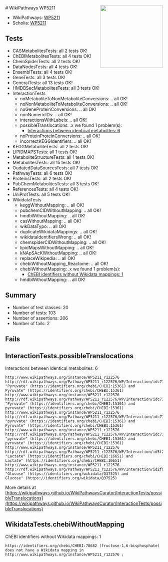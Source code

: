 <img style="float: right; width: 200px" src="https://upload.wikimedia.org/wikipedia/commons/thumb/8/83/Wplogo_with_text_500.png/640px-Wplogo_with_text_500.png" />
# WikiPathways WP5211

* WikiPathways: [WP5211](https://new.wikipathways.org/pathways/WP5211)
* Scholia: [WP5211](https://scholia.toolforge.org/wikipathways/WP5211)
## Tests
* CASMetabolitesTests: all 2 tests OK!
* ChEBIMetabolitesTests: all 4 tests OK!
* ChemSpiderTests: all 2 tests OK!
* DataNodesTests: all 4 tests OK!
* EnsemblTests: all 4 tests OK!
* GeneTests: all 3 tests OK!
* GeneralTests: all 13 tests OK!
* HMDBSecMetabolitesTests: all 3 tests OK!
* InteractionTests
    * noMetaboliteToNonMetaboliteConversions: .. all OK!
    * noNonMetaboliteToMetaboliteConversions: .. all OK!
    * noGeneProteinConversions: .. all OK!
    * nonNumericIDs: .. all OK!
    * interactionsWithLabels: .. all OK!
    * possibleTranslocations: .x we found 1 problem(s):
        * [Interactions between identical metabolites: 6](#d59038c9)
    * noProteinProteinConversions: .. all OK!
    * incorrectKEGGIdentifiers: .. all OK!
* KEGGMetaboliteTests: all 2 tests OK!
* LIPIDMAPSTests: all 1 tests OK!
* MetaboliteStructureTests: all 1 tests OK!
* MetabolitesTests: all 15 tests OK!
* OudatedDataSourcesTests: all 7 tests OK!
* PathwayTests: all 6 tests OK!
* ProteinsTests: all 2 tests OK!
* PubChemMetabolitesTests: all 3 tests OK!
* ReferencesTests: all 4 tests OK!
* UniProtTests: all 5 tests OK!
* WikidataTests
    * keggWithoutMapping: .. all OK!
    * pubchemCIDWithoutMapping: .. all OK!
    * hmdbWithoutMapping: .. all OK!
    * casWithoutMapping: .. all OK!
    * wikDataTypo: .. all OK!
    * duplicateWikidataMappings: .. all OK!
    * wikidataIdentifiersWrong: .. all OK!
    * chemspiderCIDWithoutMapping: .. all OK!
    * lipidMapsWithoutMapping: .. all OK!
    * kNApSAcKWithoutMapping: .. all OK!
    * replaceWikipedia: .. all OK!
    * chebiWithoutMapping_Reactome: .. all OK!
    * chebiWithoutMapping: .x we found 1 problem(s):
        * [ChEBI identifiers without Wikidata mappings: 1](#a8d554cd)
    * hmdbWithoutMapping: .. all OK!


## Summary

* Number of test classes: 20
* Number of tests: 103
* Number of assertions: 206
* Number of fails: 2

## Fails

<a name="d59038c9" />

## InteractionTests.possibleTranslocations

Interactions between identical metabolites: 6
```
http://www.wikipathways.org/instance/WP5211_r122576 http://rdf.wikipathways.org/Pathway/WP5211_r122576/WP/Interaction/idc71fb5c8 "Pyruvate" (https://identifiers.org/chebi/CHEBI:15361) and 
Pyruvate" (https://identifiers.org/chebi/CHEBI:15361)
http://www.wikipathways.org/instance/WP5211_r122576 http://rdf.wikipathways.org/Pathway/WP5211_r122576/WP/Interaction/idc71fb5c8 "Pyruvate" (https://identifiers.org/chebi/CHEBI:15361) and 
pyruvate" (https://identifiers.org/chebi/CHEBI:15361)
http://www.wikipathways.org/instance/WP5211_r122576 http://rdf.wikipathways.org/Pathway/WP5211_r122576/WP/Interaction/idc71fb5c8 "pyruvate" (https://identifiers.org/chebi/CHEBI:15361) and 
Pyruvate" (https://identifiers.org/chebi/CHEBI:15361)
http://www.wikipathways.org/instance/WP5211_r122576 http://rdf.wikipathways.org/Pathway/WP5211_r122576/WP/Interaction/idc71fb5c8 "pyruvate" (https://identifiers.org/chebi/CHEBI:15361) and 
pyruvate" (https://identifiers.org/chebi/CHEBI:15361)
http://www.wikipathways.org/instance/WP5211_r122576 http://rdf.wikipathways.org/Pathway/WP5211_r122576/WP/Interaction/id5f27008 "Lactate" (https://identifiers.org/chebi/CHEBI:16651) and 
Lactate" (https://identifiers.org/chebi/CHEBI:16651)
http://www.wikipathways.org/instance/WP5211_r122576 http://rdf.wikipathways.org/Pathway/WP5211_r122576/WP/Interaction/id2f9a6462 "Glucose" (https://identifiers.org/wikidata/Q37525) and 
Glucose" (https://identifiers.org/wikidata/Q37525)
```

More details at [https://wikipathways.github.io/WikiPathwaysCurator/InteractionTests/possibleTranslocations](https://wikipathways.github.io/WikiPathwaysCurator/InteractionTests/possibleTranslocations)

<a name="a8d554cd" />

## WikidataTests.chebiWithoutMapping

ChEBI identifiers without Wikidata mappings: 1
```
https://identifiers.org/chebi/CHEBI:78682 (fructose-1,6-bisphosphate) does not have a Wikidata mapping in http://www.wikipathways.org/instance/WP5211_r122576 ; 
```

